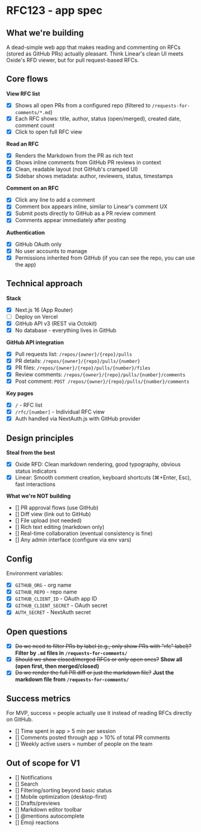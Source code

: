 # RFC123 - app spec

## What we're building

A dead-simple web app that makes reading and commenting on RFCs (stored as GitHub PRs) actually pleasant. Think Linear's clean UI meets Oxide's RFD viewer, but for pull request-based RFCs.

## Core flows

**View RFC list**
- [x] Shows all open PRs from a configured repo (filtered to `/requests-for-comments/*.md`)
- [x] Each RFC shows: title, author, status (open/merged), created date, comment count
- [x] Click to open full RFC view

**Read an RFC**
- [x] Renders the Markdown from the PR as rich text
- [x] Shows inline comments from GitHub PR reviews in context
- [x] Clean, readable layout (not GitHub's cramped UI)
- [x] Sidebar shows metadata: author, reviewers, status, timestamps

**Comment on an RFC**
- [x] Click any line to add a comment
- [x] Comment box appears inline, similar to Linear's comment UX
- [x] Submit posts directly to GitHub as a PR review comment
- [x] Comments appear immediately after posting

**Authentication**
- [x] GitHub OAuth only
- [x] No user accounts to manage
- [x] Permissions inherited from GitHub (if you can see the repo, you can use the app)

## Technical approach

**Stack**
- [x] Next.js 16 (App Router)
- [ ] Deploy on Vercel
- [x] GitHub API v3 (REST via Octokit)
- [x] No database - everything lives in GitHub

**GitHub API integration**
- [x] Pull requests list: `/repos/{owner}/{repo}/pulls`
- [x] PR details: `/repos/{owner}/{repo}/pulls/{number}`
- [x] PR files: `/repos/{owner}/{repo}/pulls/{number}/files`
- [x] Review comments: `/repos/{owner}/{repo}/pulls/{number}/comments`
- [x] Post comment: `POST /repos/{owner}/{repo}/pulls/{number}/comments`

**Key pages**
- [x] `/` - RFC list
- [x] `/rfc/[number]` - Individual RFC view
- [x] Auth handled via NextAuth.js with GitHub provider

## Design principles

**Steal from the best**
- [x] Oxide RFD: Clean markdown rendering, good typography, obvious status indicators
- [x] Linear: Smooth comment creation, keyboard shortcuts (⌘+Enter, Esc), fast interactions

**What we're NOT building**
- [] PR approval flows (use GitHub)
- [] Diff view (link out to GitHub)
- [] File upload (not needed)
- [] Rich text editing (markdown only)
- [] Real-time collaboration (eventual consistency is fine)
- [] Any admin interface (configure via env vars)

## Config

Environment variables:
- [x] `GITHUB_ORG` - org name
- [x] `GITHUB_REPO` - repo name
- [x] `GITHUB_CLIENT_ID` - OAuth app ID
- [x] `GITHUB_CLIENT_SECRET` - OAuth secret
- [x] `AUTH_SECRET` - NextAuth secret

## Open questions

- [x] ~~Do we need to filter PRs by label (e.g., only show PRs with "rfc" label)?~~ **Filter by `.md` files in `/requests-for-comments/`**
- [x] ~~Should we show closed/merged RFCs or only open ones?~~ **Show all (open first, then merged/closed)**
- [x] ~~Do we render the full PR diff or just the markdown file?~~ **Just the markdown file from `/requests-for-comments/`**

## Success metrics

For MVP, success = people actually use it instead of reading RFCs directly on GitHub.

- [] Time spent in app > 5 min per session
- [] Comments posted through app > 10% of total PR comments
- [] Weekly active users = number of people on the team

## Out of scope for V1

- [] Notifications
- [] Search
- [] Filtering/sorting beyond basic status
- [] Mobile optimization (desktop-first)
- [] Drafts/previews
- [] Markdown editor toolbar
- [] @mentions autocomplete
- [] Emoji reactions
